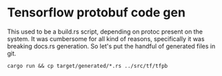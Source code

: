 # Tensorflow protobuf code gen

This used to be a build.rs script, depending on protoc present on the system.
It was cumbersome for all kind of reasons, specifically it was breaking docs.rs
generation. So let's put the handful of generated files in git.

```
cargo run && cp target/generated/*.rs ../src/tf/tfpb
```
